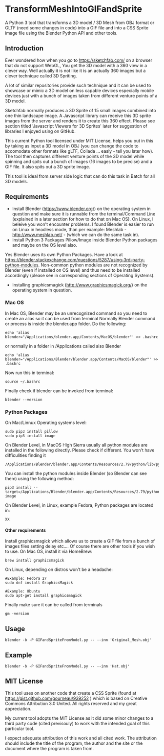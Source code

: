 # TransformMeshIntoGIFandSprite
A Python 3 tool that transforms a 3D model / 3D Mesh from OBJ format or GLTF (need some changes in code) into a GIF file and into a CSS Sprite image file using the Blender Python API and other tools.

## Introduction
Ever wondered how when you go to https://sketchfab.com/ on a browser that do not support WebGL, You get the 3D model with a 360 view in a clever way. Well actually it is not like it is an actually 360 images but a clever technique called 3D Spriting.

A lot of similar repositories provide such technique and it can be used to showcase or mimic a 3D model on less capable devices especially mobile devices just with a bunch of images taken from different venture points of a 3D model.

Sketchfab normally produces a 3D Sprite of 15 small images combined into one thin landscape image. A Javascript library can receive this 3D sprite images from the server and renders it to create this 360 effect. Please see section titled 'Javascript Viewers for 3D Sprites' later for suggestion of libraries I enjoyed using on GitHub.

This current Python tool licensed under MIT License,  helps you out in this by taking as input a 3D model in OBJ (you can change the code to accomodate other formats like gLTF, Collada ... easly - tell you later how). The tool then captures different venture points of the 3D model while spinning and spits out a bunch of images (16 images to be precise) and a GIF file. It also spits out a 3D sprite image.

This tool is ideal from server side logic that can do this task in Batch for all 3D models.


## Requirements
* Install Blender (https://www.blender.org/) on the operating system in question and make sure it is runnable from the terminal/Command Line (explained in a later section for how to do that on Mac OS). On Linux, I beleive you won't encounter problems. I found Blender is easier to run on Linux in headless mode, than per example: Meshlab - http://www.meshlab.net/ - (which we can do the same task in).
* Install Python 3 Packages Pillow/Image inside Blender Python packages and maybe on the OS level also. 

Yes Blender uses its own Python Packages. Have a look at https://blender.stackexchange.com/questions/5287/using-3rd-party-python-modules. Non-common python modules are not recognized by Blender (even if installed on OS level) and thus need to be installed accordingly (please see in corresponding sections of Operating Systems).
* Installing graphicsmagick (http://www.graphicsmagick.org/) on the operating system in question.

### Mac OS
In Mac OS, Blender may be an unrecognized command so you need to create an alias so it can be used from terminal Normally Blender command or process is inside the blender.app folder. Do the following:
```
echo 'alias blender="/Applications/blender.app/Contents/MacOS/blender"' >> .bashrc
```
or normally in a folder in /Applications called also Blender
```
echo 'alias blender="/Applications/Blender/blender.app/Contents/MacOS/blender"' >> .bashrc
```
Now run this in terminal:
```
source ~/.bashrc
```
Finally check if blender can be invoked from terminal:
```
blender --version
```


### Python Packages
On Mac/Linnux Operating systems level:
```
sudo pip3 install pillow  
sudo pip3 install image
```
On Blender Level, in MacOS High Sierra usually all python modules are installed in the following directly. Please check if different. You won't have difficulities finding it
```
/Applications/Blender/blender.app/Contents/Resources/2.79/python/lib/python3.5
```

You can install the python modules inside Blender (so Blender can see them) using the following method:
```
pip3 install --target=/Applications/Blender/blender.app/Contents/Resources/2.79/python/lib/python3.5/ image
```
On Blender Level, in Linux, example Fedora, Python packages are located in:
```
XX
```

#### Other requirements
Install graphicsmagick which allows us to create a GIF file from a bunch of images files setting delay etc.... Of course there are other tools if you wish to use. On Mac OS, install it via HomeBrew:

```
brew install graphicsmagick
```

On Linux, depending on distros won't be a headache:
```
#Example: Fedora 27
sudo dnf install GraphicsMagick

#Example: Ubuntu 
sudo apt-get install graphicsmagick

```
Finally make sure it can be called from terminals
```
gm -version
```

## Usage
```
blender -b -P GIFandSpriteFromModel.py -- --inm 'Original_Mesh.obj'
```

## Example

```
blender -b -P GIFandSpriteFromModel.py -- --inm 'Hat.obj'
```
## MIT License

This tool uses on another code that create a CSS Sprite (found at https://gist.github.com/gourneau/939252 ) which is based on Creative Commons Attribution 3.0 United. All rights reserved and my great appreciation.

My current tool adopts the MIT License as it did some minor changes to a third party code (cited previsouly) to work with the intended goal of this particular tool.

I expect adequate attribution of this work and all cited work. The attribution should include the title of the program, the author and the site or the document where the program is taken from.

